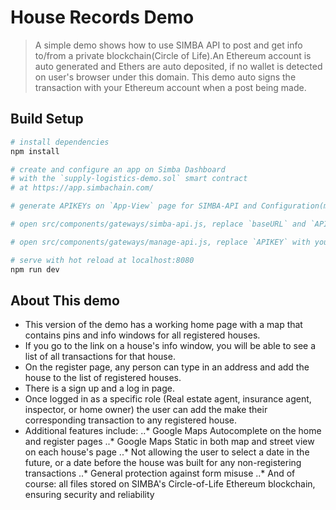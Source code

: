 # House Records Demo

> A simple demo shows how to use SIMBA API to post and get info to/from a private blockchain(Circle of Life).An Ethereum account is auto generated and Ethers are auto deposited, if no wallet is detected on user's browser under this domain. This demo auto signs the transaction with your Ethereum account when a post being made.


## Build Setup

``` bash
# install dependencies
npm install

# create and configure an app on Simba Dashboard
# with the `supply-logistics-demo.sol` smart contract
# at https://app.simbachain.com/

# generate APIKEYs on `App-View` page for SIMBA-API and Configuration(management) API

# open src/components/gateways/simba-api.js, replace `baseURL` and `APIKEY` with yours

# open src/components/gateways/manage-api.js, replace `APIKEY` with yours

# serve with hot reload at localhost:8080
npm run dev
```

## About This demo
* This version of the demo has a working home page with a map that contains pins and info windows for all registered houses.
* If you go to the link on a house's info window, you will be able to see a list of all transactions for that house.
* On the register page, any person can type in an address and add the house to the list of registered houses.
* There is a sign up and a log in page.
* Once logged in as a specific role (Real estate agent, insurance agent, inspector, or home owner) the user can add the make their corresponding transaction to any registered house.
* Additional features include:
..* Google Maps Autocomplete on the home and register pages
..* Google Maps Static in both map and street view on each house's page
..* Not allowing the user to select a date in the future, or a date before the house was built for any non-registering transactions
..* General protection against form misuse
..* And of course: all files stored on SIMBA's Circle-of-Life Ethereum blockchain, ensuring security and reliability
